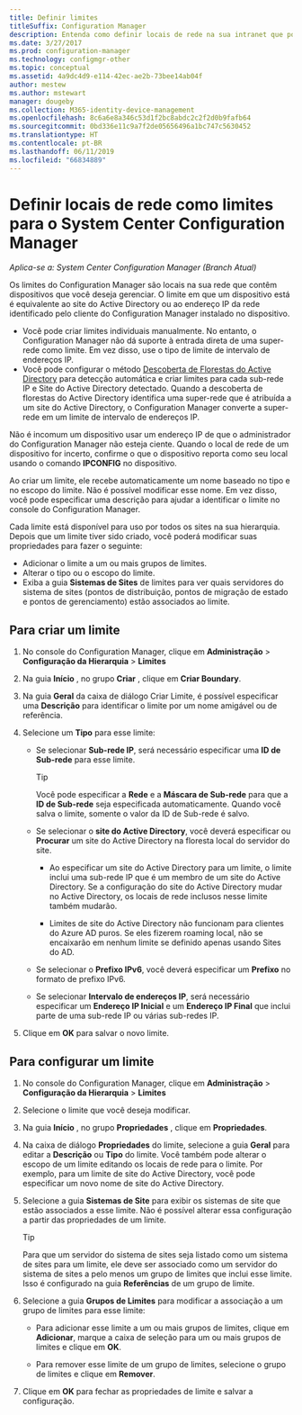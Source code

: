 ```yaml
---
title: Definir limites
titleSuffix: Configuration Manager
description: Entenda como definir locais de rede na sua intranet que podem conter dispositivos que você deseja gerenciar.
ms.date: 3/27/2017
ms.prod: configuration-manager
ms.technology: configmgr-other
ms.topic: conceptual
ms.assetid: 4a9dc4d9-e114-42ec-ae2b-73bee14ab04f
author: mestew
ms.author: mstewart
manager: dougeby
ms.collection: M365-identity-device-management
ms.openlocfilehash: 8c6a6e8a346c53d1f2bc8abdc2c2f2d0b9fafb64
ms.sourcegitcommit: 0bd336e11c9a7f2de05656496a1bc747c5630452
ms.translationtype: HT
ms.contentlocale: pt-BR
ms.lasthandoff: 06/11/2019
ms.locfileid: "66834889"
---
```

# <a name="define-network-locations-as-boundaries-for-system-center-configuration-manager"></a>Definir locais de rede como limites para o System Center Configuration Manager

*Aplica-se a: System Center Configuration Manager (Branch Atual)*

Os limites do Configuration Manager são locais na sua rede que contêm dispositivos que você deseja gerenciar. O limite em que um dispositivo está é equivalente ao site do Active Directory ou ao endereço IP da rede identificado pelo cliente do Configuration Manager instalado no dispositivo.
 - Você pode criar limites individuais manualmente. No entanto, o Configuration Manager não dá suporte à entrada direta de uma super-rede como limite. Em vez disso, use o tipo de limite de intervalo de endereços IP.
 - Você pode configurar o método [Descoberta de Florestas do Active Directory](../../../../core/servers/deploy/configure/about-discovery-methods.md#bkmk_aboutForest) para detecção automática e criar limites para cada sub-rede IP e Site do Active Directory detectado. Quando a descoberta de florestas do Active Directory identifica uma super-rede que é atribuída a um site do Active Directory, o Configuration Manager converte a super-rede em um limite de intervalo de endereços IP.  

Não é incomum um dispositivo usar um endereço IP de que o administrador do Configuration Manager não esteja ciente. Quando o local de rede de um dispositivo for incerto, confirme o que o dispositivo reporta como seu local usando o comando **IPCONFIG** no dispositivo.  

Ao criar um limite, ele recebe automaticamente um nome baseado no tipo e no escopo do limite. Não é possível modificar esse nome. Em vez disso, você pode especificar uma descrição para ajudar a identificar o limite no console do Configuration Manager.  

Cada limite está disponível para uso por todos os sites na sua hierarquia. Depois que um limite tiver sido criado, você poderá modificar suas propriedades para fazer o seguinte:  
-   Adicionar o limite a um ou mais grupos de limites.  
-   Alterar o tipo ou o escopo do limite.  
-   Exiba a guia **Sistemas de Sites** de limites para ver quais servidores do sistema de sites (pontos de distribuição, pontos de migração de estado e pontos de gerenciamento) estão associados ao limite.  

## <a name="to-create-a-boundary"></a>Para criar um limite  

1.  No console do Configuration Manager, clique em **Administração** > **Configuração da Hierarquia** > **Limites**  

2.  Na guia **Início** , no grupo **Criar** , clique em **Criar Boundary**.  

3.  Na guia **Geral** da caixa de diálogo Criar Limite, é possível especificar uma **Descrição** para identificar o limite por um nome amigável ou de referência.  

4.  Selecione um **Tipo** para esse limite:  

    -   Se selecionar **Sub-rede IP**, será necessário especificar uma **ID de Sub-rede** para esse limite.  
        > [!TIP]  
        >  Você pode especificar a **Rede** e a **Máscara de Sub-rede** para que a **ID de Sub-rede** seja especificada automaticamente. Quando você salva o limite, somente o valor da ID de Sub-rede é salvo.  

    -   Se selecionar o **site do Active Directory**, você deverá especificar ou **Procurar** um site do Active Directory na floresta local do servidor do site.  
        
        - Ao especificar um site do Active Directory para um limite, o limite inclui uma sub-rede IP que é um membro de um site do Active Directory. Se a configuração do site do Active Directory mudar no Active Directory, os locais de rede inclusos nesse limite também mudarão.  

        - Limites de site do Active Directory não funcionam para clientes do Azure AD puros. Se eles fizerem roaming local, não se encaixarão em nenhum limite se definido apenas usando Sites do AD.

    -   Se selecionar o **Prefixo IPv6**, você deverá especificar um **Prefixo** no formato de prefixo IPv6.  

    -   Se selecionar **Intervalo de endereços IP**, será necessário especificar um **Endereço IP Inicial** e um **Endereço IP Final** que inclui parte de uma sub-rede IP ou várias sub-redes IP.    

5.  Clique em **OK** para salvar o novo limite.  

## <a name="to-configure-a-boundary"></a>Para configurar um limite  

1.  No console do Configuration Manager, clique em **Administração** > **Configuração da Hierarquia** > **Limites**  

2.  Selecione o limite que você deseja modificar.  

3.  Na guia **Início** , no grupo **Propriedades** , clique em **Propriedades**.  

4.  Na caixa de diálogo **Propriedades** do limite, selecione a guia **Geral** para editar a **Descrição** ou **Tipo** do limite. Você também pode alterar o escopo de um limite editando os locais de rede para o limite. Por exemplo, para um limite de site do Active Directory, você pode especificar um novo nome de site do Active Directory.  

5.  Selecione a guia **Sistemas de Site** para exibir os sistemas de site que estão associados a esse limite. Não é possível alterar essa configuração a partir das propriedades de um limite.  

    > [!TIP]  
    >  Para que um servidor do sistema de sites seja listado como um sistema de sites para um limite, ele deve ser associado como um servidor do sistema de sites a pelo menos um grupo de limites que inclui esse limite. Isso é configurado na guia **Referências** de um grupo de limite.  

6.  Selecione a guia **Grupos de Limites** para modificar a associação a um grupo de limites para esse limite:  

    -   Para adicionar esse limite a um ou mais grupos de limites, clique em **Adicionar**, marque a caixa de seleção para um ou mais grupos de limites e clique em **OK**.  

    -   Para remover esse limite de um grupo de limites, selecione o grupo de limites e clique em **Remover**.  

7.  Clique em **OK** para fechar as propriedades de limite e salvar a configuração.  
